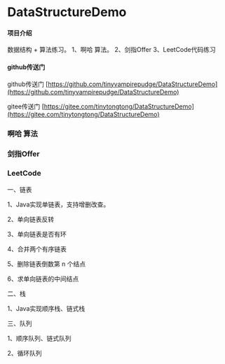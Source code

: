 # DataStructureDemo

#### 项目介绍
数据结构 + 算法练习。
1、啊哈 算法。
2、剑指Offer
3、LeetCode代码练习

#### github传送门
github传送门 [https://github.com/tinyvampirepudge/DataStructureDemo](https://github.com/tinyvampirepudge/DataStructureDemo)

gitee传送门 [https://gitee.com/tinytongtong/DataStructureDemo](https://gitee.com/tinytongtong/DataStructureDemo)

### 啊哈 算法

### 剑指Offer

### LeetCode
一、链表

1、Java实现单链表，支持增删改查。

2、单向链表反转

3、单向链表是否有环

4、合并两个有序链表

5、删除链表倒数第 n 个结点

6、求单向链表的中间结点

二、栈

1、Java实现顺序栈、链式栈

三、队列

1、顺序队列、链式队列

2、循环队列